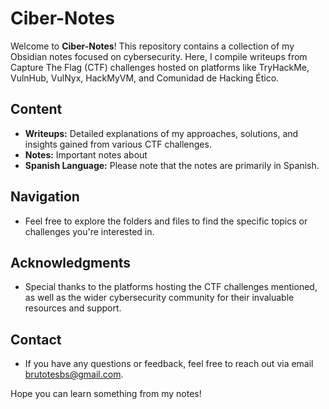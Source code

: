 # Ciber-Notes

Welcome to **Ciber-Notes**! This repository contains a collection of my Obsidian notes focused on cybersecurity. Here, I compile writeups from Capture The Flag (CTF) challenges hosted on platforms like TryHackMe, VulnHub, VulNyx, HackMyVM, and Comunidad de Hacking Ético.

## Content
- **Writeups:** Detailed explanations of my approaches, solutions, and insights gained from various CTF challenges.
- **Notes:** Important notes about 
- **Spanish Language:** Please note that the notes are primarily in Spanish.

## Navigation
- Feel free to explore the folders and files to find the specific topics or challenges you're interested in.

## Acknowledgments
- Special thanks to the platforms hosting the CTF challenges mentioned, as well as the wider cybersecurity community for their invaluable resources and support.

## Contact
- If you have any questions or feedback, feel free to reach out via email brutotesbs@gmail.com.

Hope you can learn something from my notes!
